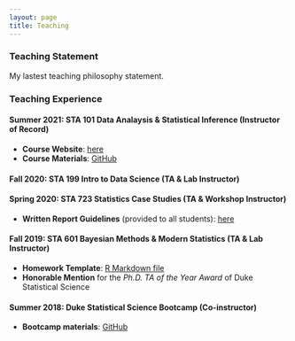 ```yaml
---
layout: page
title: Teaching
---
```


### Teaching Statement
My lastest teaching philosophy statement.

### Teaching Experience

#### Summer 2021: STA 101 Data Analaysis & Statistical Inference (Instructor of Record)

- **Course Website**: [here](https://sites.google.com/view/sta101-001-summer2021/home)
- **Course Materials**: [GitHub](https://github.com/fanbu1995/sta101-materials)

#### Fall 2020: STA 199 Intro to Data Science (TA & Lab Instructor)

#### Spring 2020: STA 723 Statistics Case Studies (TA & Workshop Instructor)

- **Written Report Guidelines** (provided to all students): [here](https://fanbu1995.github.io/teaching/Case_Studies_Written_Report_Guideline.pdf)

#### Fall 2019: STA 601 Bayesian Methods & Modern Statistics (TA & Lab Instructor)

- **Homework Template**: [R Markdown file](https://fanbu1995.github.io/teaching/hw_template.rmd)
- **Honorable Mention** for the _Ph.D. TA of the Year Award_ of Duke Statistical Science

#### Summer 2018: Duke Statistical Science Bootcamp (Co-instructor)

- **Bootcamp materials**: [GitHub](https://github.com/fanbu1995/DukeStatSciBootcamp2018)



